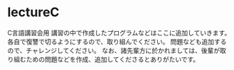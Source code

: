 # lectureC
C言語講習会用
講習の中で作成したプログラムなどはここに追加していきます。
各自で復讐で切るようにするので、取り組んでください。
問題なども追加するので、チャレンジしてください。
なお、諸先輩方に於かれましては、後輩が取り組むための問題などを作成、追加してくださるとありがたいです。
